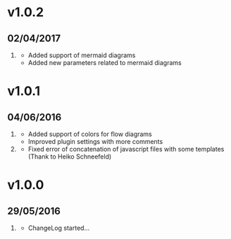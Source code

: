 # v1.0.2
## 02/04/2017

1. [](#improved)
    * Added support of mermaid diagrams
    * Added new parameters related to mermaid diagrams

# v1.0.1
## 04/06/2016

1. [](#improved)
    * Added support of colors for flow diagrams
    * Improved plugin settings with more comments
1. [](#bugfix)
    * Fixed error of concatenation of javascript files with some templates (Thank to Heiko Schneefeld)


# v1.0.0
## 29/05/2016

1. [](#new)
    * ChangeLog started...
